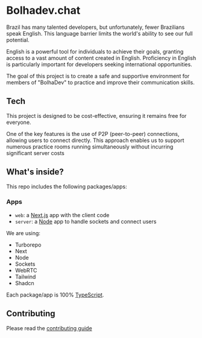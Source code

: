 # Bolhadev.chat

Brazil has many talented developers, but unfortunately, fewer Brazilians speak English. This language barrier limits the world's ability to see our full potential.

English is a powerful tool for individuals to achieve their goals, granting access to a vast amount of content created in English. Proficiency in English is particularly important for developers seeking international opportunities.

The goal of this project is to create a safe and supportive environment for members of "BolhaDev" to practice and improve their communication skills.

## Tech

This project is designed to be cost-effective, ensuring it remains free for everyone.

One of the key features is the use of P2P (peer-to-peer) connections, allowing users to connect directly. This approach enables us to support numerous practice rooms running simultaneously without incurring significant server costs

## What's inside?

This repo includes the following packages/apps:

### Apps

- `web`: a [Next.js](https://nextjs.org/) app with the client code
- `server`: a [Node](https://nodejs.org/en) app to handle sockets and connect users

We are using:

- Turborepo
- Next
- Node
- Sockets
- WebRTC
- Tailwind
- Shadcn

Each package/app is 100% [TypeScript](https://www.typescriptlang.org/).

## Contributing

Please read the [contributing guide](https://github.com/brunocroh/bolhadev.chat/blob/main/README.md)
